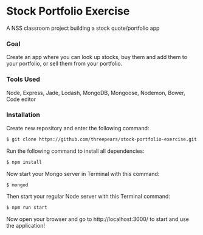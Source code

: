 # Stock Portfolio Exercise

A NSS classroom project building a stock quote/portfolio app

### Goal

Create an app where you can look up stocks, buy them and add them to your portfolio, or sell them from your portfolio.

### Tools Used

Node, Express, Jade, Lodash, MongoDB, Mongoose, Nodemon, Bower, Code editor

### Installation

Create new repository and enter the following command:

```sh
$ git clone https://github.com/threepears/stock-portfolio-exercise.git
```

Run the following command to install all dependencies:

```sh
$ npm install
```

Now start your Mongo server in Terminal with this command:

```sh
$ mongod
```

Then start your regular Node server with this Terminal command:

```sh
$ npm run start
```

Now open your browser and go to http://localhost:3000/ to start and use the application!
